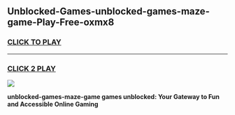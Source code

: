 
## Unblocked-Games-unblocked-games-maze-game-Play-Free-oxmx8
<h3>
<a href="https://premium76.site?title=unblocked-games-maze-game&ref=19M">CLICK TO PLAY</a></h3>
<hr>

<h3>
<a href="https://premium76.site?title=unblocked-games-maze-game&ref=19M">CLICK 2 PLAY</a>
  
</h3>

<a href="https://premium76.site?title=unblocked-games-maze-game&ref=19M"><img src="https://clearcache.store/games.png"></a>


**unblocked-games-maze-game games unblocked: Your Gateway to Fun and Accessible Online Gaming**
